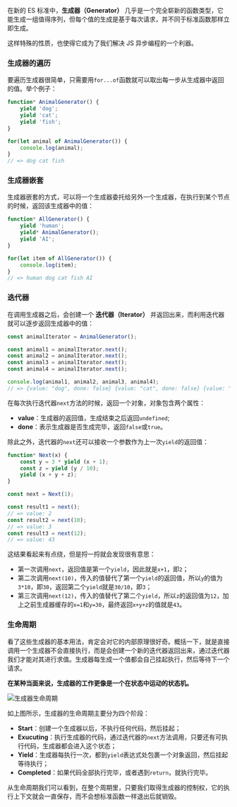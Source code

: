 在新的 ES 标准中，**生成器（Generator）** 几乎是一个完全崭新的函数类型，它能生成一组值得序列，但每个值的生成是基于每次请求，并不同于标准函数那样立即生成。

这样特殊的性质，也使得它成为了我们解决 JS 异步编程的一个利器。

### 生成器的遍历
要遍历生成器很简单，只需要用`for...of`函数就可以取出每一步从生成器中返回的值。举个例子：
```javascript
function* AnimalGenerator() {
    yield 'dog';
    yield 'cat';
    yield 'fish';
}

for(let animal of AnimalGenerator()) {
    console.log(animal);
}
// => dog cat fish
```

### 生成器嵌套
生成器嵌套的方式，可以将一个生成器委托给另外一个生成器，在执行到某个节点的时候，返回该生成器中的值：
```javascript
function* AllGenerator() {
    yield 'human';
    yield* AnimalGenerator();
    yield 'AI';
}

for(let item of AllGenerator()) {
    console.log(item);
}
// => human dog cat fish AI
```

### 迭代器
在调用生成器之后，会创建一个 **迭代器（Iterator）** 并返回出来，而利用迭代器就可以逐步返回生成器中的值：
```javascript
const animalIterator = AnimalGenerator();

const animal1 = animalIterator.next();
const animal2 = animalIterator.next();
const animal3 = animalIterator.next();
const animal4 = animalIterator.next();

console.log(animal1, animal2, animal3, animal4);
// => {value: "dog", done: false} {value: "cat", done: false} {value: "fish", done: false} {value: undefined, done: true}
```
在每次执行迭代器`next`方法的时候，返回一个对象，对象包含两个属性：
- **value**：生成器的返回值，生成结束之后返回`undefined`;
- **done**：表示生成器是否生成完毕，返回`false`或`true`。

除此之外，迭代器的`next`还可以接收一个参数作为上一次`yield`的返回值：
```javascript
function* Next(x) {
    const y = 3 * yield (x + 1);
    const z = yield (y / 10);
    yield (x + y + z);
}

const next = Next(1);

const result1 = next(); 
// => value: 2
const result2 = next(10); 
// => value: 3
const result3 = next(12); 
// => value: 43
```

这结果看起来有点绕，但是捋一捋就会发现很有意思：
- 第一次调用`next`，返回值是第一个`yield`，因此就是`x+1`，即`2`；
- 第二次调用`next(10)`，传入的值替代了第一个`yield`的返回值，所以`y`的值为`3*10`，即`30`，返回第二个`yield`就是`30/10`，即`3`；
- 第三次调用`next(12)`，传入的值替代了第二个`yield`，所以`z`的返回值为`12`，加上之前生成器缓存的`x=1`和`y=30`，最终返回`x+y+z`的值就是`43`。

### 生命周期
看了这些生成器的基本用法，肯定会对它的内部原理很好奇。概括一下，就是直接调用一个生成器不会直接执行，而是会创建一个新的迭代器返回出来，通过迭代器我们才能对其进行求值。生成器每生成一个值都会自己挂起执行，然后等待下一个请求。

**在某种当面来说，生成器的工作更像是一个在状态中运动的状态机。**

![生成器生命周期](https://upload-images.jianshu.io/upload_images/5236403-790343f41772007d.jpg?imageMogr2/auto-orient/strip%7CimageView2/2/w/1240)

如上图所示，生成器的生命周期主要分为四个阶段：
- **Start**：创建一个生成器以后，不执行任何代码，然后挂起；
- **Exucuting**：执行生成器的代码，通过迭代器的`next`方法调用，只要还有可执行代码，生成器都会进入这个状态；
- **Yield**：生成器每执行一次，都到`yield`表达式处包裹一个对象返回，然后挂起等待执行；
- **Completed**：如果代码全部执行完毕，或者遇到`return`，就执行完毕。

从生命周期我们可以看到，在整个周期里，只要我们取得生成器的控制权，它的执行上下文就会一直保存，而不会想标准函数一样退出后就销毁。
